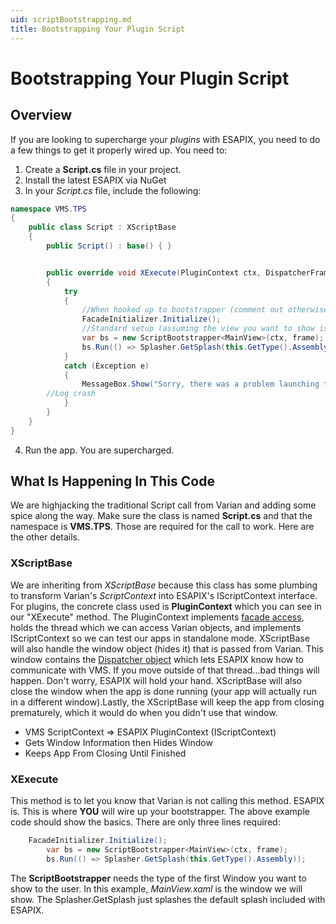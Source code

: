 ```yaml
---
uid: scriptBootstrapping.md
title: Bootstrapping Your Plugin Script
---
```


# Bootstrapping Your Plugin Script

## Overview
If you are looking to supercharge your *plugins* with ESAPIX, you need to do a few things to get it properly wired up. You need to:

1. Create a **Script.cs** file in your project.
2. Install the latest ESAPIX via NuGet
3. In your *Script.cs* file, include the following:

```cs
namespace VMS.TPS
{
    public class Script : XScriptBase
    {
        public Script() : base() { }


        public override void XExecute(PluginContext ctx, DispatcherFrame frame)
        {
            try
            {
                //When hooked up to bootstrapper (comment out otherwise)
                FacadeInitializer.Initialize();
                //Standard setup (assuming the view you want to show is called "MainView")
                var bs = new ScriptBootstrapper<MainView>(ctx, frame);
                bs.Run(() => Splasher.GetSplash(this.GetType().Assembly));
            }
            catch (Exception e)
            {
                MessageBox.Show("Sorry, there was a problem launching this script.\n Emailing ....\n Please try again.");
		//Log crash
            }
        }
    }
}
```
4. Run the app. You are supercharged.

## What Is Happening In This Code
We are highjacking the traditional Script call from Varian and adding some spice along the way. Make sure the class is named **Script.cs** and that the namespace is **VMS.TPS**. Those are required for the call to work. Here are the other details.

### XScriptBase
We are inheriting from *XScriptBase* because this class has some plumbing to transform Varian's *ScriptContext* into ESAPIX's IScriptContext interface. For plugins, the concrete class used is **PluginContext** which you can see in our "XExecute" method. The PluginContext implements [facade access](@facades.md), holds the thread which we can access Varian objects, and implements IScriptContext so we can test our apps in standalone mode. 
XScriptBase will also handle the window object (hides it) that is passed from Varian. This window contains the [Dispatcher object](https://msdn.microsoft.com/en-us/library/system.windows.threading.dispatcher(v=vs.110).aspx) which lets ESAPIX know how to communicate with VMS. If you move outside of that thread...bad things will happen. Don't worry, ESAPIX will hold your hand. XScriptBase will also close the window when the app is done running (your app will actually run in a different window).Lastly, the XScriptBase will keep the app from closing prematurely, which it would do when you didn't use that window.
* VMS ScriptContext => ESAPIX PluginContext (IScriptContext)
* Gets Window Information then Hides Window
* Keeps App From Closing Until Finished

### XExecute
This method is to let you know that Varian is not calling this method. ESAPIX is. This is where **YOU** will wire up your bootstrapper. The above example code should show the basics. There are only three lines required:
```cs
 	FacadeInitializer.Initialize();
        var bs = new ScriptBootstrapper<MainView>(ctx, frame);
        bs.Run(() => Splasher.GetSplash(this.GetType().Assembly));
```

The **ScriptBootstrapper** needs the type of the first Window you want to show to the user. In this example, *MainView.xaml* is the window we will show. The Splasher.GetSplash just splashes the default splash included with ESAPIX.

